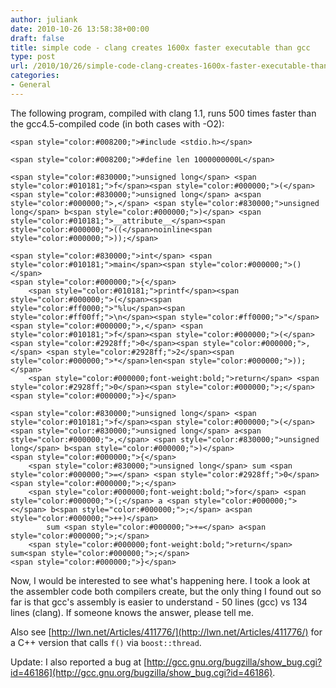 ```yaml
---
author: juliank
date: 2010-10-26 13:58:38+00:00
draft: false
title: simple code - clang creates 1600x faster executable than gcc
type: post
url: /2010/10/26/simple-code-clang-creates-1600x-faster-executable-than-gcc/
categories:
- General
---
```


The following program, compiled with clang 1.1, runs 500 times faster than the gcc4.5-compiled code (in both cases with -O2):

    
    <span style="color:#008200;">#include <stdio.h></span>
    
    <span style="color:#008200;">#define len 1000000000L</span>
    
    <span style="color:#830000;">unsigned long</span> <span style="color:#010181;">f</span><span style="color:#000000;">(</span><span style="color:#830000;">unsigned long</span> a<span style="color:#000000;">,</span> <span style="color:#830000;">unsigned long</span> b<span style="color:#000000;">)</span> <span style="color:#010181;">__attribute__</span><span style="color:#000000;">((</span>noinline<span style="color:#000000;">));</span>
    
    <span style="color:#830000;">int</span> <span style="color:#010181;">main</span><span style="color:#000000;">()</span>
    <span style="color:#000000;">{</span>    
        <span style="color:#010181;">printf</span><span style="color:#000000;">(</span><span style="color:#ff0000;">"%lu</span><span style="color:#ff00ff;">\n</span><span style="color:#ff0000;">"</span><span style="color:#000000;">,</span> <span style="color:#010181;">f</span><span style="color:#000000;">(</span><span style="color:#2928ff;">0</span><span style="color:#000000;">,</span> <span style="color:#2928ff;">2</span><span style="color:#000000;">*</span>len<span style="color:#000000;">));</span>
        <span style="color:#000000;font-weight:bold;">return</span> <span style="color:#2928ff;">0</span><span style="color:#000000;">;</span>
    <span style="color:#000000;">}</span>
    
    <span style="color:#830000;">unsigned long</span> <span style="color:#010181;">f</span><span style="color:#000000;">(</span><span style="color:#830000;">unsigned long</span> a<span style="color:#000000;">,</span> <span style="color:#830000;">unsigned long</span> b<span style="color:#000000;">)</span>
    <span style="color:#000000;">{</span>
        <span style="color:#830000;">unsigned long</span> sum <span style="color:#000000;">=</span> <span style="color:#2928ff;">0</span><span style="color:#000000;">;</span>
        <span style="color:#000000;font-weight:bold;">for</span> <span style="color:#000000;">(;</span> a <span style="color:#000000;"><</span> b<span style="color:#000000;">;</span> a<span style="color:#000000;">++)</span>
            sum <span style="color:#000000;">+=</span> a<span style="color:#000000;">;</span>
        <span style="color:#000000;font-weight:bold;">return</span> sum<span style="color:#000000;">;</span>
    <span style="color:#000000;">}</span>
    



Now, I would be interested to see what's happening here. I took a look at the assembler code both compilers create, but the only thing I found out so far is that gcc's assembly is easier to understand - 50 lines (gcc) vs 134 lines (clang). If someone knows the answer, please tell me.

Also see [http://lwn.net/Articles/411776/](http://lwn.net/Articles/411776/) for a C++ version that calls `f()` via `boost::thread`.

Update: I also reported a bug at [http://gcc.gnu.org/bugzilla/show_bug.cgi?id=46186](http://gcc.gnu.org/bugzilla/show_bug.cgi?id=46186).
